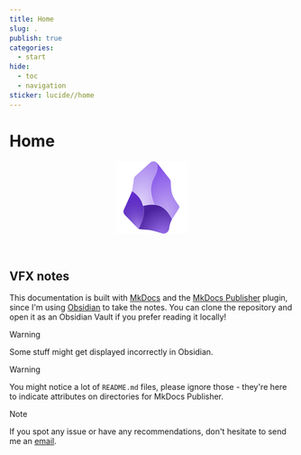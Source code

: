 ```yaml
---
title: Home
slug: .
publish: true
categories:
  - start
hide:
  - toc
  - navigation
sticker: lucide//home
---
```


# Home

<div id="top"></div>
<div align="center">
  <a href="https://github.com/healkeiser/vfx_notes">
    <img src="docs/_attachments/obisidian_logo.svg" alt="VFX Notes" width="128" >
  </a>
  <p align="center">
    <br/>
  </p>
</div>

## VFX notes

This documentation is built with [MkDocs](https://www.mkdocs.org/) and the [MkDocs Publisher](https://mkusz.github.io/mkdocs-publisher/) plugin, since I'm using [Obsidian](https://obsidian.md/) to take the notes. You can clone the repository and open it as an Obsidian Vault if you prefer reading it locally!

> [!warning]
> Some stuff might get displayed incorrectly in Obsidian.

> [!warning]
> You might notice a lot of `README.md` files, please ignore those - they're here to indicate attributes on directories for MkDocs Publisher. 

> [!note]
> If you spot any issue or have any recommendations, don't hesitate to send me an [email](mailto:valentin.onze@gmail.com).